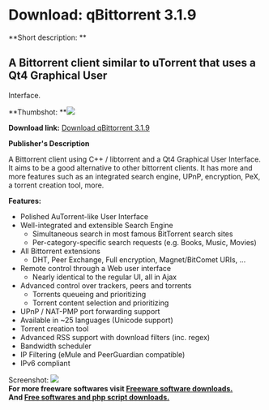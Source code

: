 # Download: qBittorrent 3.1.9

**Short description: **

## A Bittorrent client similar to uTorrent that uses a Qt4 Graphical User
Interface.

  
**Thumbshot: **![](http://www.freewarefiles.com/screenshot/qbittorrent2_md.jpg)   
  
**Download link:** [Download qBittorrent 3.1.9](http://freesoftwares.boysofts.com/QBittorrent_program_60764.html)  
  

**Publisher's Description**  
  

A Bittorrent client using C++ / libtorrent and a Qt4 Graphical User Interface.
It aims to be a good alternative to other bittorrent clients. It has more and
more features such as an integrated search engine, UPnP, encryption, PeX, a
torrent creation tool, more.

**Features:**

  * Polished AuTorrent-like User Interface 
  * Well-integrated and extensible Search Engine 
    * Simultaneous search in most famous BitTorrent search sites 
    * Per-category-specific search requests (e.g. Books, Music, Movies) 
  * All Bittorrent extensions 
    * DHT, Peer Exchange, Full encryption, Magnet/BitComet URIs, ... 
  * Remote control through a Web user interface 
    * Nearly identical to the regular UI, all in Ajax 
  * Advanced control over trackers, peers and torrents 
    * Torrents queueing and prioritizing 
    * Torrent content selection and prioritizing 
  * UPnP / NAT-PMP port forwarding support 
  * Available in ~25 languages (Unicode support) 
  * Torrent creation tool 
  * Advanced RSS support with download filters (inc. regex) 
  * Bandwidth scheduler 
  * IP Filtering (eMule and PeerGuardian compatible) 
  * IPv6 compliant 

  
  
Screenshot: ![](http://www.freewarefiles.com/screenshot/qbittorrent2.jpg)  
**For more freeware softwares visit [Freeware software downloads.](http://freesoftwares.boysofts.com/)**   
**And [Free softwares and php script downloads.](http://www.boysofts.com/)**

